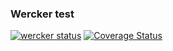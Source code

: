 ### Wercker test

[![wercker status](https://app.wercker.com/status/ee35c99727c7f58df5e63df3dc6ea46e/s/master "wercker status")](https://app.wercker.com/project/byKey/ee35c99727c7f58df5e63df3dc6ea46e)
[![Coverage Status](https://coveralls.io/repos/github/quolc/wercker_test/badge.svg?branch=master)](https://coveralls.io/github/quolc/wercker_test?branch=master)
